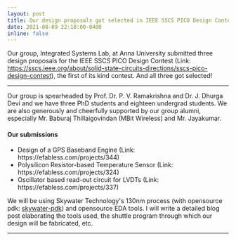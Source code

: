 ```yaml
---
layout: post
title: Our design proposals got selected in IEEE SSCS PICO Design Contest!
date: 2021-08-09 22:18:00-0400
inline: false
---
```


Our group, Integrated Systems Lab, at Anna University submitted three design proposals for the IEEE SSCS PICO Design Contest (Link: https://sscs.ieee.org/about/solid-state-circuits-directions/sscs-pico-design-contest), the first of its kind contest. And all three got selected! 

***

Our group is spearheaded by Prof. Dr. P. V. Ramakrishna and Dr. J. Dhurga Devi and we have three PhD students and eighteen undergrad students. We are also generously and cheerfully supported by our group alumni, especially Mr. Baburaj Thillaigovindan (MBit Wireless) and Mr. Jayakumar.

#### Our submissions
<ul>
    <li>Design of a GPS Baseband Engine (Link: https://efabless.com/projects/344)</li>
    <li>Polysilicon Resistor-based Temperature Sensor (Link: https://efabless.com/projects/324)</li>
    <li>Oscillator based read-out circuit for LVDTs (Link: https://efabless.com/projects/337)</li>
</ul>

We will be using Skywater Technology's 130nm process (with opensource pdk: <a href="https://github.com/google/skywater-pdk" target="blank">skywater-pdk</a>) and opensource EDA tools. I will write a detailed blog post elaborating the tools used, the shuttle program through which our design will be fabricated, etc.


***

